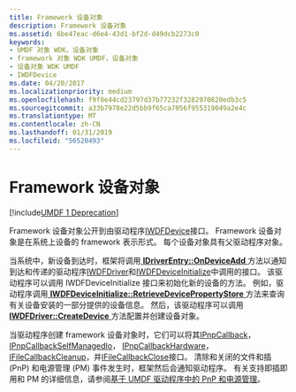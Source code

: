 ```yaml
---
title: Framework 设备对象
description: Framework 设备对象
ms.assetid: 6be47eac-d6e4-43d1-bf2d-d49dcb2273c0
keywords:
- UMDF 对象 WDK，设备对象
- framework 对象 WDK UMDF，设备对象
- 设备对象 WDK UMDF
- IWDFDevice
ms.date: 04/20/2017
ms.localizationpriority: medium
ms.openlocfilehash: f9f8e44cd23797d37b77232f3282970820edb3c5
ms.sourcegitcommit: a33b7978e22d5bb9f65ca7056f955319049a2e4c
ms.translationtype: MT
ms.contentlocale: zh-CN
ms.lasthandoff: 01/31/2019
ms.locfileid: "56520493"
---
```

# <a name="framework-device-object"></a>Framework 设备对象


[!include[UMDF 1 Deprecation](../umdf-1-deprecation.md)]

Framework 设备对象公开到由驱动程序[IWDFDevice](https://msdn.microsoft.com/library/windows/hardware/ff556917)接口。 Framework 设备对象是在系统上设备的 framework 表示形式。 每个设备对象具有父驱动程序对象。

当系统中，新设备到达时，框架将调用[ **IDriverEntry::OnDeviceAdd** ](https://msdn.microsoft.com/library/windows/hardware/ff554896)方法以通知到达和传递的驱动程序[IWDFDriver](https://msdn.microsoft.com/library/windows/hardware/ff558893)和[IWDFDeviceInitialize](https://msdn.microsoft.com/library/windows/hardware/ff556965)中调用的接口。 该驱动程序可以调用 IWDFDeviceInitialize 接口来初始化新的设备的方法。 例如，驱动程序调用[ **IWDFDeviceInitialize::RetrieveDevicePropertyStore** ](https://msdn.microsoft.com/library/windows/hardware/ff556982)方法来查询有关设备安装的一部分提供的设备信息。 然后，该驱动程序可以调用[ **IWDFDriver::CreateDevice** ](https://msdn.microsoft.com/library/windows/hardware/ff558899)方法配置并创建设备对象。

当驱动程序创建 framework 设备对象时，它们可以将其[IPnpCallback](https://msdn.microsoft.com/library/windows/hardware/ff556762)， [IPnpCallbackSelfManagedIo](https://msdn.microsoft.com/library/windows/hardware/ff556776)， [IPnpCallbackHardware](https://msdn.microsoft.com/library/windows/hardware/ff556764)， [IFileCallbackCleanup](https://msdn.microsoft.com/library/windows/hardware/ff554902)，并[IFileCallbackClose](https://msdn.microsoft.com/library/windows/hardware/ff554907)接口。 清除和关闭的文件和插 (PnP) 和电源管理 (PM) 事件发生时，框架然后会通知驱动程序。 有关支持即插即用和 PM 的详细信息，请参阅[基于 UMDF 驱动程序中的 PnP 和电源管理](pnp-and-power-management-in-umdf-drivers.md)。

 

 





